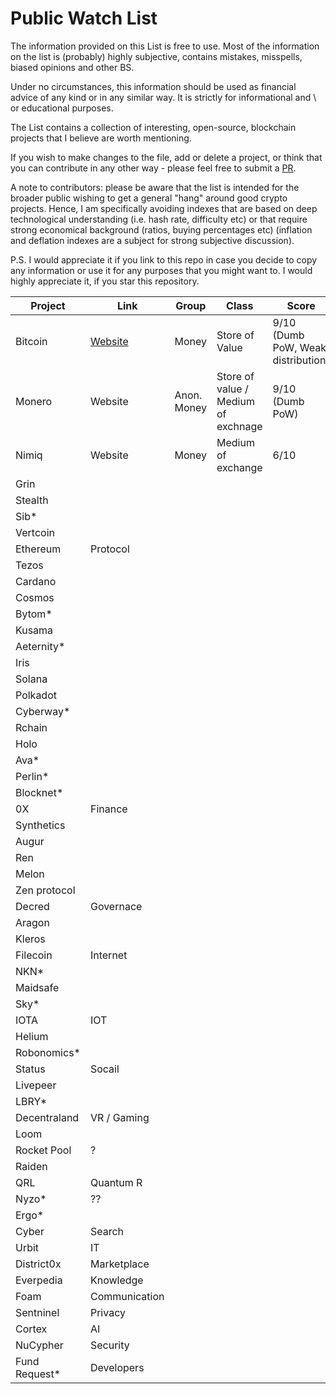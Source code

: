 # Public Watch List

The information provided on this List is free to use. Most of the information on the list is (probably) highly subjective, contains mistakes, misspells, biased opinions and other BS. 

Under no circumstances, this information should be used as financial advice of any kind or in any similar way. It is strictly for informational and \ or educational purposes. 

The List contains a collection of interesting, open-source, blockchain projects that I believe are worth mentioning.

If you wish to make changes to the file, add or delete a project, or think that you can contribute in any other way - please feel free to submit a [PR](https://github.com/serejandmyself/Public-Watch-List/pulls).

A note to contributors: please be aware that the list is intended for the broader public wishing to get a general "hang" around good crypto projects. Hence, I am specifically avoiding indexes that are based on deep technological understanding (i.e. hash rate, difficulty etc) or that require strong economical background (ratios, buying percentages etc) (inflation and deflation indexes are a subject for strong subjective discussion). 

P.S. I would appreciate it if you link to this repo in case you decide to copy any information or use it for any purposes that you might want to. I would highly appreciate it, if you star this repository.

| Project | Link | Group | Class | Score |
|---------|-------|-------|--------|--------|
| Bitcoin | [Website](https://www.bitcoin.org/) | Money | Store of Value | 9/10 (Dumb PoW, Weak distribution) | 
| Monero | Website | Anon. Money | Store of value / Medium of exchnage | 9/10 (Dumb PoW) |
| Nimiq | Website | Money | Medium of exchange | 6/10 |
| Grin |
| Stealth |
| Sib* |
| Vertcoin |
| Ethereum | Protocol |
| Tezos |
| Cardano |
| Cosmos|
| Bytom* |
| Kusama |
| Aeternity* |
| Iris |
| Solana |
| Polkadot |
| Cyberway* |
| Rchain |
| Holo |
| Ava* |
| Perlin* |
| Blocknet* |
| 0X | Finance |
| Synthetics | 
| Augur |
| Ren |
| Melon |
| Zen protocol |
| Decred | Governace |
| Aragon |
| Kleros |
| Filecoin | Internet |
| NKN* |
| Maidsafe |
| Sky* |
| IOTA | IOT |
| Helium |
| Robonomics* |
| Status | Socail |
| Livepeer |
| LBRY* |
| Decentraland | VR / Gaming |
| Loom |
| Rocket Pool | ? |
| Raiden |
| QRL | Quantum R |
| Nyzo* | ??
| Ergo* |
| Cyber | Search |
| Urbit | IT |
| District0x | Marketplace |
| Everpedia | Knowledge |
| Foam | Communication |
| Sentninel | Privacy |
| Cortex | AI |
| NuCypher | Security |
| Fund Request* | Developers |












